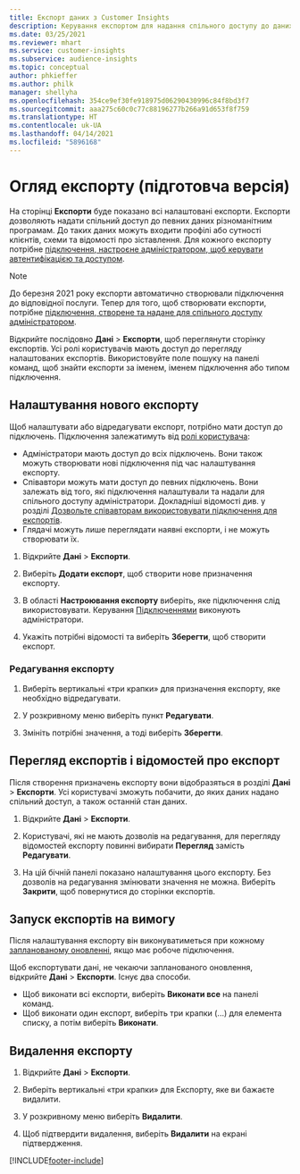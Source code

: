 ```yaml
---
title: Експорт даних з Customer Insights
description: Керування експортом для надання спільного доступу до даних.
ms.date: 03/25/2021
ms.reviewer: mhart
ms.service: customer-insights
ms.subservice: audience-insights
ms.topic: conceptual
author: phkieffer
ms.author: philk
manager: shellyha
ms.openlocfilehash: 354ce9ef30fe918975d06290430996c84f8bd3f7
ms.sourcegitcommit: aaa275c60c0c77c88196277b266a91d653f8f759
ms.translationtype: HT
ms.contentlocale: uk-UA
ms.lasthandoff: 04/14/2021
ms.locfileid: "5896168"
---
```

# <a name="exports-preview-overview"></a>Огляд експорту (підготовча версія)

На сторінці **Експорти** буде показано всі налаштовані експорти. Експорти дозволяють надати спільний доступ до певних даних різноманітним програмам. До таких даних можуть входити профілі або сутності клієнтів, схеми та відомості про зіставлення. Для кожного експорту потрібне [підключення, настроєне адміністратором, щоб керувати автентифікацією та доступом](connections.md).

> [!NOTE]
> До березня 2021 року експорти автоматично створювали підключення до відповідної послуги. Тепер для того, щоб створювати експорти, потрібне [підключення, створене та надане для спільного доступу адміністратором](connections.md).

Відкрийте послідовно **Дані** > **Експорти**, щоб переглянути сторінку експортів. Усі ролі користувачів мають доступ до перегляду налаштованих експортів. Використовуйте поле пошуку на панелі команд, щоб знайти експорти за іменем, іменем підключення або типом підключення.

## <a name="set-up-a-new-export"></a>Налаштування нового експорту

Щоб налаштувати або відредагувати експорт, потрібно мати доступ до підключень. Підключення залежатимуть від [ролі користувача](permissions.md):
- Адміністратори мають доступ до всіх підключень. Вони також можуть створювати нові підключення під час налаштування експорту.
- Співавтори можуть мати доступ до певних підключень. Вони залежать від того, які підключення налаштували та надали для спільного доступу адміністратори. Докладніші відомості див. у розділі [Дозвольте співавторам використовувати підключення для експортів](connections.md#allow-contributors-to-use-a-connection-for-exports).
- Глядачі можуть лише переглядати наявні експорти, і не можуть створювати їх.

1. Відкрийте **Дані** > **Експорти**.

1. Виберіть **Додати експорт**, щоб створити нове призначення експорту.

1. В області **Настроювання експорту** виберіть, яке підключення слід використовувати. Керування [Підключеннями](connections.md) виконують адміністратори. 

1. Укажіть потрібні відомості та виберіть **Зберегти**, щоб створити експорт.

### <a name="edit-an-export"></a>Редагування експорту

1. Виберіть вертикальні «три крапки» для призначення експорту, яке необхідно відредагувати.

1. У розкривному меню виберіть пункт **Редагувати**.

1. Змініть потрібні значення, а тоді виберіть **Зберегти**.

## <a name="view-exports-and-export-details"></a>Перегляд експортів і відомостей про експорт

Після створення призначень експорту вони відобразяться в розділі **Дані** > **Експорти**. Усі користувачі зможуть побачити, до яких даних надано спільний доступ, а також останній стан даних.

1. Відкрийте **Дані** > **Експорти**.

1. Користувачі, які не мають дозволів на редагування, для перегляду відомостей експорту повинні вибирати **Перегляд** замість **Редагувати**.

1. На цій бічній панелі показано налаштування цього експорту. Без дозволів на редагування змінювати значення не можна. Виберіть **Закрити**, щоб повернутися до сторінки експортів.

## <a name="run-exports-on-demand"></a>Запуск експортів на вимогу

Після налаштування експорту він виконуватиметься при кожному [запланованому оновленні](system.md#schedule-tab), якщо має робоче підключення.

Щоб експортувати дані, не чекаючи запланованого оновлення, відкрийте **Дані** > **Експорти**. Існує два способи.

- Щоб виконати всі експорти, виберіть **Виконати все** на панелі команд. 
- Щоб виконати один експорт, виберіть три крапки (...) для елемента списку, а потім виберіть **Виконати**.

## <a name="remove-an-export"></a>Видалення експорту

1. Відкрийте **Дані** > **Експорти**.

1. Виберіть вертикальні «три крапки» для Експорту, яке ви бажаєте видалити.

1. У розкривному меню виберіть **Видалити**.

1. Щоб підтвердити видалення, виберіть **Видалити** на екрані підтвердження.


[!INCLUDE[footer-include](../includes/footer-banner.md)]
